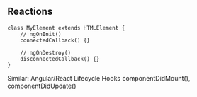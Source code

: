 ## Reactions

```
class MyElement extends HTMLElement {
    // ngOnInit()
    connectedCallback() {}

    // ngOnDestroy()
    disconnectedCallback() {}
}
```

<div class="fragment">
    Similar: Angular/React Lifecycle Hooks
    componentDidMount(), componentDidUpdate()
</div>

